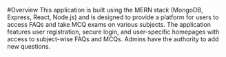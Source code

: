 #Overview
This application is built using the MERN stack (MongoDB, Express, React, Node.js) and is designed to provide a platform for users to access FAQs and take MCQ exams on various subjects. The application features user registration, secure login, and user-specific homepages with access to subject-wise FAQs and MCQs. Admins have the authority to add new questions.
